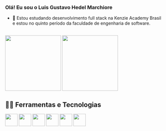 ### Olá! Eu sou o Luis Gustavo Hedel Marchiore

- 🌱 Estou estudando desenvolvimento full stack na Kenzie Academy Brasil e estou no quinto período da faculdade de engenharia de software.

<div style="display: inline_block"><br>
<img height="180em" src="https://github-readme-stats.vercel.app/api/top-langs/?username=LuisGHM&layout=compact&langs_count=7&theme=tokyonight"/>
<img height="180em" src="https://github-readme-stats.vercel.app/api?username=GustavoAvilaa&show_icons=true&theme=transparent"/>
</div>

## 👨‍💻 Ferramentas e Tecnologias
<img src="https://cdn.jsdelivr.net/gh/devicons/devicon/icons/html5/html5-original.svg" width="40" height="40" /> <img src="https://cdn.jsdelivr.net/gh/devicons/devicon/icons/css3/css3-original.svg" width="40" height="40"/> <img src="https://cdn.jsdelivr.net/gh/devicons/devicon/icons/javascript/javascript-original.svg" width="40" height="40"/> <img src="https://cdn.jsdelivr.net/gh/devicons/devicon/icons/csharp/csharp-original.svg" width="40" height="40" /> 
<img src="https://cdn.jsdelivr.net/gh/devicons/devicon/icons/dotnetcore/dotnetcore-original.svg" width="40" height="40" /> <img src="https://cdn.jsdelivr.net/gh/devicons/devicon/icons/postgresql/postgresql-original.svg" width="40" height="40"/>


